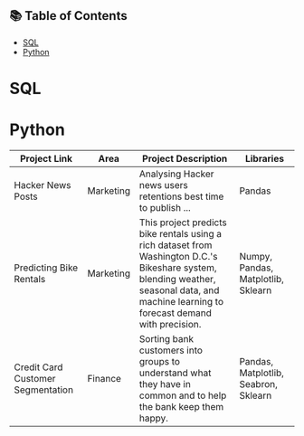 ## 📚 Table of Contents
- [SQL](#sql)
- [Python](#python)

# SQL

# Python
| Project Link | Area | Project Description | Libraries |    
|---|---|---|---|
| Hacker News Posts | Marketing | Analysing Hacker news users retentions best time to publish ... | Pandas |
| Predicting Bike Rentals | Marketing | This project predicts bike rentals using a rich dataset from Washington D.C.'s Bikeshare system, blending weather, seasonal data, and machine learning to forecast demand with precision.| Numpy, Pandas, Matplotlib, Sklearn |
| Credit Card Customer Segmentation | Finance | Sorting bank customers into groups to understand what they have in common and to help the bank keep them happy. | Pandas, Matplotlib, Seabron, Sklearn | 
